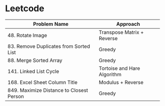 # Leetcode

|Problem Name                                   |Approach                   |
|-----------------------------------------------|---------------------------|
|48. Rotate Image                               |Transpose Matrix + Reverse |
|83. Remove Duplicates from Sorted List         |Greedy                     |
|88. Merge Sorted Array                         |Greedy                     |
|141. Linked List Cycle                         |Tortoise and Hare Algorithm|
|168. Excel Sheet Column Title                  |Modulus + Reverse          |
|849. Maximize Distance to Closest Person       |Greedy                     |